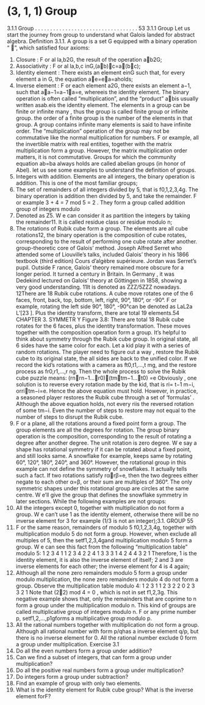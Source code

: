 # (3, 1, 1) Group

3.1.1 Group . . . . . . . . . . . . . . . . . . . . . . . . . . . . . . . . . . 53
3.1.1 Group
Let us start the journey from group to understand what Galois landed for abstract algebra.
Definition 3.1.1. A group is a set G equipped with a binary operation “ ”, which satisfied
four axioms:
1. Closure : F or al la,b2G, the result of the operation ab2G;
2. Associativity : F or al la,b,c inG,(ab)c=a(bc);
3. Identity element : There exists an element einG such that, for every element a
in G, the equation ae=ea=aholds;
4. Inverse element : F or each element a2G, there exists an element a−1, such that
aa−1=a−1a=e, whereeis the identity element.
The binary operation is often called “multiplication”, and the “product” abis usually
written asab.eis the identity element. The elements in a group can be finite or infinite
many , thus the group is called finite group or infinite group. the order of a finite group
is the number of the elements in that group. A group contains infinite many elements is
said to have infinite order.
The “multiplication” operation of the group may not be commutative like the normal
multiplication for numbers. F or example, all the invertible matrix with real entities,
together with the matrix multiplication form a group. However, the matrix multiplication
order matters, it is not commutative. Groups for which the community equation ab=ba
always holds are called abelian groups (in honor of Abel).
let us see some examples to understand the definition of groups.
1. Integers with addition. Elements are all integers, the binary operation is addition.
This is one of the most familiar groups;
2. The set of remainders of all integers divided by 5, that is f0,1,2,3,4g. The binary
operation is addition then divided by 5, and take the remainder. F or example
3 + 4 = 7 mod 5 = 2 . They form a group called addition group of integers modulo
5. Denoted as Z5. W e can consider it as partition the integers by taking the
remainder11. It is called residue class or residue modulo n;
3. The rotations of Rubik cube form a group. The elements are all cube rotations12,
the binary operation is the composition of cube rotates, corresponding to the result
of performing one cube rotate after another.
group-theoretic core of Galois’ method. Joseph Alfred Serret who attended some of Liouville’s talks,
included Galois’ theory in his 1866 textbook (third edition) Cours d’algèbre supérieure. Jordan was
Serret’s pupil. Outside F rance, Galois’ theory remained more obscure for a longer period. It turned a
century in Britain. In Germany , it was Dedekind lectured on Galois’ theory at Göttingen in 1858, showing
a very good understanding.
11It is denoted as ZZZ/5ZZZ nowadays.
12There are 18 Rubik cube rotations. A cube move rotates one of the 6 faces, front, back, top, bottom,
left, right, 90°, 180°, or -90°. F or example, rotating the left side 90°, 180°, -90°can be denoted as LaL2a
L′[23 ]. Plus the identity transform, there are total 19 elements.54 CHAPTER 3. SYMMETR Y
Figure 3.8: There are total 18 Rubik cube rotates for the 6 faces, plus the identity
transformation. These moves together with the composition operation form a group.
It’s helpful to think about symmetry through the Rubik cube group. In original
state, all 6 sides have the same color for each. Let a kid play it with a series of
random rotations. The player need to figure out a way , restore the Rubik cube to
its original state, the all sides are back to the unified color. If we record the kid’s
rotations with a camera as ft0,t1,...,t mg, and the restore process as fr0,r1,...,r ng.
Then the whole process to solve the Rubik cube puzzle means:
(rnrn−1...r0)(tmtm−1...t0) =e
Obviously , one solution is to reverse every rotation made by the kid, that is ri=
t−1
m−i, orritm−i=e. Hence the above equation must hold. However, in practice,
a seasoned player restores the Rubik cube through a set of ‘formulas’ . Although
the above equation holds, not every riis the reversed rotation of some tm−i. Even
the number of steps to restore may not equal to the number of steps to disrupt the
Rubik cube.
4. F or a plane, all the rotations around a fixed point form a group. The group elements
are all the degrees for rotation. The group binary operation is the composition,
corresponding to the result of rotating a degree after another degree. The unit
rotation is zero degree.
W e say a shape has rotational symmetry if it can be rotated about a fixed point,
and still looks same. A snowflake for example, keeps same by rotating 60°, 120°,
180°, 240°, and 360°. However, the rotational group in this example can not define
the symmetry of snowflakes. It actually tells such a fact. If two rotations satisfy
rαrβ=e, then the two degrees either negate to each other α= β, or their sum
are multiples of 360°. The only symmetric shapes under this rotational group are
circles at the same centre. W e’ll give the group that defines the snowflake symmetry
in later sections.
While the following examples are not groups:
1. All the integers except 0, together with multiplication do not form a group. W e
can’t use 1 as the identity element, otherwise there will be no inverse element for 3
for example (1/3 is not an integer);3.1. GROUP 55
2. F or the same reason, remainders of modulo 5 f0,1,2,3,4g, together with multiplication modulo 5 do not form a group. However, when exclude all multiples of 5,
then the setf1,2,3,4gand multiplication modulo 5 form a group. W e can see this
fact from the following “multiplication table” modulo 5:
1 2 3 4
1 1 2 3 4
2 2 4 1 3
3 3 1 4 2
4 4 3 2 1
Therefore, 1 is the identity element, it is also the inverse element of itself; 2 and 3
are inverse elements for each other; the inverse element for 4 is 4 again;
3. Although all the none zero remainders modulo 5 form a group under modulo multiplication, the none zero remainders modulo 4 do not form a group. Observe the
multiplication table modulo 4:
1 2 3
1 1 2 3
2 2 0 2
3 3 2 1
Note that (22) mod 4 = 0 , which is not in set f1,2,3g. This negative example
shows that, only the remainders that are coprime to n form a group under the
multiplication modulo n. This kind of groups are called multiplicative group of
integers modulo n. F or any prime number p, setf1,2,...,p 1gforms a multiplicative
group modulo p.
4. All the rational numbers together with multiplication do not form a group. Although
all rational number with form p/qhas a inverse element q/p, but there is no inverse
element for 0. All the rational number exclude 0 form a group under multiplication.
Exercise 3.1
1. Do all the even numbers form a group under addition?
2. Can we find a subset of integers, that can form a group under multiplication?
3. Do all the positive real numbers form a group under multiplication?
4. Do integers form a group under subtraction?
5. Find an example of group with only two elements.
6. What is the identity element for Rubik cube group? What is the inverse element
forF?
